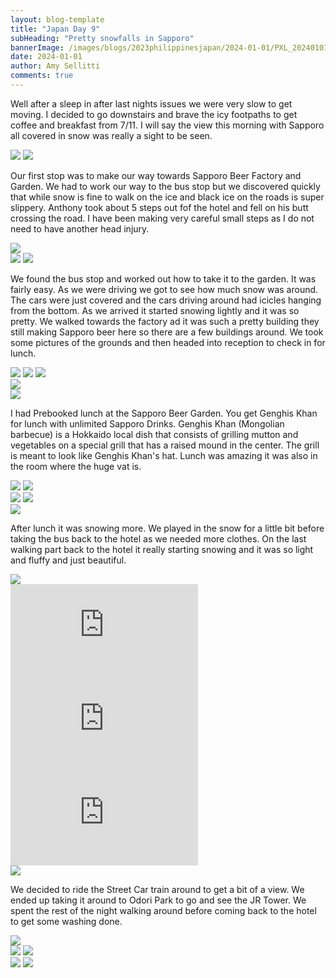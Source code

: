 ```yaml
---
layout: blog-template
title: "Japan Day 9"
subHeading: "Pretty snowfalls in Sapporo"
bannerImage: /images/blogs/2023philippinesjapan/2024-01-01/PXL_20240101_033608026_1.jpg_compressed.JPEG
date: 2024-01-01
author: Amy Sellitti
comments: true
---
```


Well after a sleep in after last nights issues we were very slow to get moving. I decided to go downstairs and brave the icy footpaths to get coffee and breakfast from 7/11. I will say the view this morning with Sapporo all covered in snow was really a sight to be seen. 

<div class="grid-2c">
  <img src="/images/blogs/2023philippinesjapan/2024-01-01/PXL_20231231_225244247.jpg_compressed.JPEG"/>
  <img src="/images/blogs/2023philippinesjapan/2024-01-01/PXL_20240101_003032006.jpg_compressed.JPEG"/>
</div>

Our first stop was to make our way towards Sapporo Beer Factory and Garden. We had to work our way to the bus stop but we discovered quickly that while snow is fine to walk on the ice and black ice on the roads is super slippery. Anthony took about 5 steps out fof the hotel and fell on his butt crossing the road. I have been making very careful small steps as I do not need to have another head injury.

<div class="center-image"><img src="/images/blogs/2023philippinesjapan/2024-01-01/PXL_20240101_022413879.MP.jpg_compressed.JPEG" /></div>
<div class="grid-2c">
  <img src="/images/blogs/2023philippinesjapan/2024-01-01/PXL_20240101_022640246.jpg_compressed.JPEG"/>
  <img src="/images/blogs/2023philippinesjapan/2024-01-01/PXL_20240101_025548159.jpg_compressed.JPEG"/>
</div>

 We found the bus stop and worked out how to take it to the garden. It was fairly easy. As we were driving we got to see how much snow was around. The cars were just covered and the cars driving around had icicles hanging from the bottom. As we arrived it started snowing lightly and it was so pretty. We walked towards the factory ad it was such a pretty building they still making Sapporo beer here so there are a few buildings around. We took some pictures of the grounds and then headed into reception to check in for lunch.

<div class="grid-1l-2w">
  <img src="/images/blogs/2023philippinesjapan/2024-01-01/PXL_20240101_032955437.jpg_compressed.JPEG"/>
  <img src="/images/blogs/2023philippinesjapan/2024-01-01/PXL_20240101_033328442.jpg_compressed.JPEG"/>
  <img src="/images/blogs/2023philippinesjapan/2024-01-01/PXL_20240101_033455787.jpg_compressed.JPEG"/>
</div>
<div class="center-image"><img src="/images/blogs/2023philippinesjapan/2024-01-01/PXL_20240101_033533360.jpg_compressed.JPEG" /></div>
<div class="center-image"><img src="/images/blogs/2023philippinesjapan/2024-01-01/PXL_20240101_033608026_1.jpg_compressed.JPEG" /></div>

I had Prebooked lunch at the Sapporo Beer Garden. You get Genghis Khan for lunch with unlimited Sapporo Drinks. Genghis Khan (Mongolian barbecue) is a Hokkaido local dish that consists of grilling mutton and vegetables on a special grill that has a raised mound in the center. The grill is meant to look like Genghis Khan's hat. Lunch was amazing it was also in the room where the huge vat is. 

<div class="grid-2c">
  <img src="/images/blogs/2023philippinesjapan/2024-01-01/PXL_20240101_035207301.jpg_compressed.JPEG"/>
  <img src="/images/blogs/2023philippinesjapan/2024-01-01/PXL_20240101_035800816.MP.jpg_compressed.JPEG"/>
</div>
<div class="grid-2c">
  <img src="/images/blogs/2023philippinesjapan/2024-01-01/PXL_20240101_042318340.jpg_compressed.JPEG"/>
  <img src="/images/blogs/2023philippinesjapan/2024-01-01/PXL_20240101_040644447.MP.jpg_compressed.JPEG"/>
</div>
<div class="center-image"><img src="/images/blogs/2023philippinesjapan/2024-01-01/PXL_20240101_035919719.MP.jpg_compressed.JPEG" /></div>

After lunch it was snowing more. We played in the snow for a little bit before taking the bus back to the hotel as we needed more clothes. On the last walking part back to the hotel it really starting snowing and it was so light and fluffy and just beautiful. 

<div class="center-image"><img src="/images/blogs/2023philippinesjapan/2024-01-01/PXL_20240101_062529391.MP.jpg_compressed.JPEG" /></div>
<div class="center-video"><iframe src="https://www.youtube.com/embed/B4gycksNDMo" frameborder="0" allowfullscreen></iframe></div>
<div class="center-video"><iframe src="https://www.youtube.com/embed/ch8L7DBeeZ0" frameborder="0" allowfullscreen></iframe></div>
<div class="center-video"><iframe src="https://www.youtube.com/embed/TLn6IcyqqUw" frameborder="0" allowfullscreen></iframe></div>
<div class="center-image"><img src="/images/blogs/2023philippinesjapan/2024-01-01/PXL_20240101_062700905.jpg_compressed.JPEG" /></div>

We decided to ride the Street Car train around to get a bit of a view. We ended up taking it around to Odori Park to go and see the JR Tower. We spent the rest of the night walking around before coming back to the hotel to get some washing done.

<div class="center-image"><img src="/images/blogs/2023philippinesjapan/2024-01-01/PXL_20240101_071224688.jpg_compressed.JPEG" /></div>
<div class="grid-2c">
  <img src="/images/blogs/2023philippinesjapan/2024-01-01/PXL_20240101_075559138.jpg_compressed.JPEG"/>
  <img src="/images/blogs/2023philippinesjapan/2024-01-01/PXL_20240101_080457833.jpg_compressed.JPEG"/>
</div>
<div class="grid-2c">
  <img src="/images/blogs/2023philippinesjapan/2024-01-01/PXL_20240101_081022079.jpg_compressed.JPEG"/>
  <img src="/images/blogs/2023philippinesjapan/2024-01-01/PXL_20240101_081651801.jpg_compressed.JPEG"/>
</div>